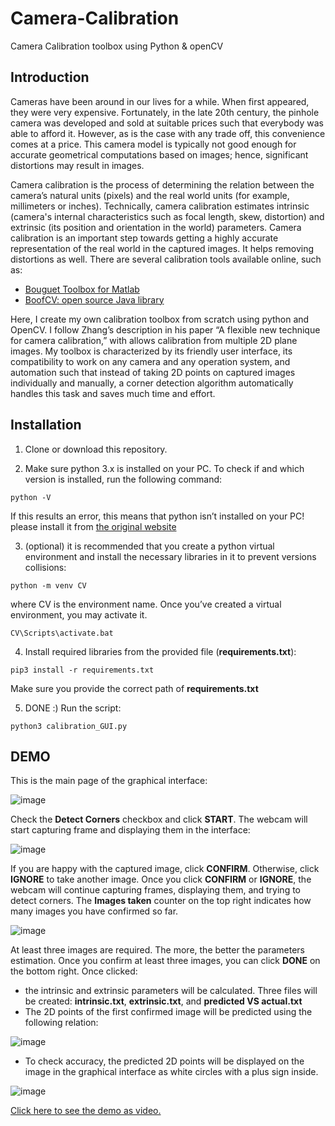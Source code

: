 # Camera-Calibration
Camera Calibration toolbox using Python &amp; openCV
## Introduction
Cameras have been around in our lives for a while. When first appeared, they were very expensive. Fortunately, in the late 20th century, the pinhole camera was developed and sold at suitable prices such that everybody was able to afford it. However, as is the case with any trade off, this convenience comes at a price. This camera model is typically not good enough for accurate geometrical computations based on images; hence, significant distortions may result in images.

Camera calibration is the process of determining the relation between the camera’s natural units (pixels) and the real world units (for example, millimeters or inches). Technically, camera calibration estimates intrinsic (camera's internal characteristics such as focal length, skew, distortion) and extrinsic (its position and orientation in the world) parameters. Camera calibration is an important step towards getting a highly accurate representation of the real world in the captured images. It helps removing distortions as well.
There are several calibration tools available online, such as:
* [Bouguet Toolbox for Matlab](http://www.vision.caltech.edu/bouguetj/calib_doc/)
* [BoofCV: open source Java library](https://boofcv.org/index.php?title=Tutorial_Camera_Calibration)

Here, I create my own calibration toolbox from scratch using python and OpenCV. I follow Zhang’s description in his paper “A flexible new technique for camera calibration,” with allows calibration from multiple 2D plane images. My toolbox is characterized by its friendly user interface, its compatibility to work on any camera and any operation system, and automation such that instead of taking 2D points on captured images individually and manually, a corner detection algorithm automatically handles this task and saves much time and effort.

## Installation
1. Clone or download this repository.

2. Make sure python 3.x is installed on your PC. To check if and which version is installed, run the following command:
```
python -V
```
If this results an error, this means that python isn’t installed on your PC! please install it from [the original website](https://www.python.org/)

3. (optional) it is recommended that you create a python virtual environment and install the necessary libraries in it to prevent versions collisions:
```
python -m venv CV
```
where CV is the environment name. Once you’ve created a virtual environment, you may activate it.
```
CV\Scripts\activate.bat
```

4. Install required libraries from the provided file (**requirements.txt**):

```
pip3 install -r requirements.txt
```

Make sure you provide the correct path of **requirements.txt**

5. DONE :) Run the script:

```
python3 calibration_GUI.py
```

## DEMO
This is the main page of the graphical interface:

![image](https://user-images.githubusercontent.com/9033365/46244812-56756600-c3ed-11e8-9b62-6c9600c025e0.png)

Check the **Detect Corners** checkbox and click **START**. The webcam will start capturing frame and displaying them in the interface:

![image](https://user-images.githubusercontent.com/9033365/46244851-021eb600-c3ee-11e8-8752-054269ff1bbe.png)

If you are happy with the captured image, click **CONFIRM**. Otherwise, click **IGNORE** to take another image. Once you click **CONFIRM** or **IGNORE**, the webcam will continue capturing frames, displaying them, and trying to detect corners. The **Images taken** counter on the top right indicates how many images you have confirmed so far.

![image](https://user-images.githubusercontent.com/9033365/46244963-79a11500-c3ef-11e8-8784-69e840e553aa.png)

At least three images are required. The more, the better the parameters estimation. Once you confirm at least three images, you can click **DONE** on the bottom right. Once clicked:
* the intrinsic and extrinsic parameters will be calculated. Three files will be created: **intrinsic.txt**, **extrinsic.txt**, and **predicted VS actual.txt**
* The 2D points of the first confirmed image will be predicted using the following relation:

![image](https://user-images.githubusercontent.com/9033365/46245137-cede2600-c3f1-11e8-96d5-6e3895f60f1f.png)

* To check accuracy, the predicted 2D points will be displayed on the image in the graphical interface as white circles with a plus sign inside.

![image](https://user-images.githubusercontent.com/9033365/46245120-a1917800-c3f1-11e8-918a-38cdfc13fa97.png)


[Click here to see the demo as video.](https://drive.google.com/file/d/16kSAB0DtYn3Hs7U9yBGAok8P0g7BMp-G/view?usp=sharing)
